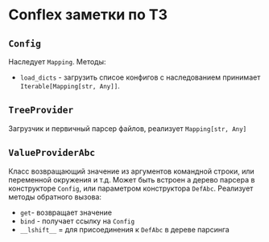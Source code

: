 # Conflex заметки по ТЗ

## `Config`
Наследует `Mapping`.
Методы: 
- `load_dicts` - загрузить списое конфигов с наследованием принимает `Iterable[Mapping[str, Any]]`.

## `TreeProvider`
Загрузчик и первичный парсер файлов, реализует `Mapping[str, Any]`

## `ValueProviderAbc`
Класс возвращающий значение из аргументов командной строки, или переменной окружения и т.д.
Может быть встроен а дерево парсера в конструкторе `Config`, или параметром конструктора `DefAbc`.
Реализует методы обратного вызова:
- `get`- возвращает значение
- `bind` - получает ссылку на `Config`
- `__lshift__` = для присоединения к `DefAbc` в дереве парсинга